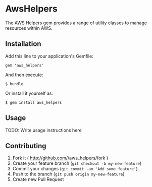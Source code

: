 # AwsHelpers

The AWS Helpers gem provides a range of utility classes to manage resources within AWS.

## Installation

Add this line to your application's Gemfile:

    gem 'aws_helpers'

And then execute:

    $ bundle

Or install it yourself as:

    $ gem install aws_helpers

## Usage

TODO: Write usage instructions here

## Contributing

1. Fork it ( http://github.com/<my-github-username>/aws_helpers/fork )
2. Create your feature branch (`git checkout -b my-new-feature`)
3. Commit your changes (`git commit -am 'Add some feature'`)
4. Push to the branch (`git push origin my-new-feature`)
5. Create new Pull Request
